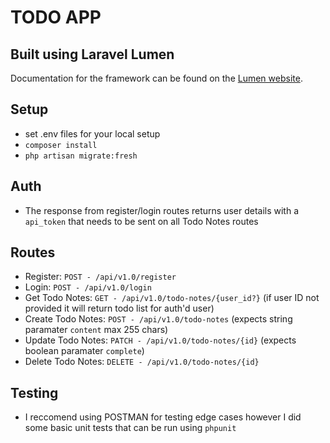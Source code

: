 # TODO APP

## Built using Laravel Lumen

Documentation for the framework can be found on the [Lumen website](https://lumen.laravel.com/docs).

## Setup

- set .env files for your local setup
- `composer install`
- `php artisan migrate:fresh`

## Auth

- The response from register/login routes returns user details with a `api_token` that needs to be sent on all Todo Notes routes

## Routes

- Register: `POST - /api/v1.0/register`
- Login: `POST - /api/v1.0/login`
- Get Todo Notes: `GET - /api/v1.0/todo-notes/{user_id?}` (if user ID not provided it will return todo list for auth'd user)
- Create Todo Notes: `POST - /api/v1.0/todo-notes` (expects string paramater `content` max 255 chars)
- Update Todo Notes: `PATCH - /api/v1.0/todo-notes/{id}` (expects boolean paramater `complete`)
- Delete Todo Notes: `DELETE - /api/v1.0/todo-notes/{id}`

## Testing

- I reccomend using POSTMAN for testing edge cases however I did some basic unit tests that can be run using `phpunit`
